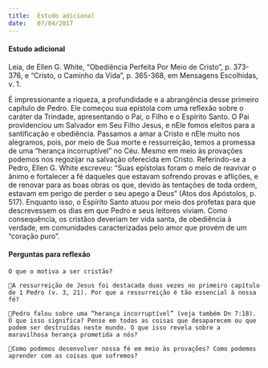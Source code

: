 ```yaml
---
title:  Estudo adicional
date:   07/04/2017
---
```


#### Estudo adicional

Leia, de Ellen G. White, “Obediência Perfeita Por Meio de Cristo”, p. 373-376, e “Cristo, o Caminho da Vida”, p. 365-368, em Mensagens Escolhidas, v. 1.

É impressionante a riqueza, a profundidade e a abrangência desse primeiro capítulo de Pedro. Ele começou sua epístola com uma reflexão sobre o caráter da Trindade, apresentando o Pai, o Filho e o Espírito Santo. O Pai providenciou um Salvador em Seu Filho Jesus, e nEle fomos eleitos para a santificação e obediência. Passamos a amar a Cristo e nEle muito nos alegramos, pois, por meio de Sua morte e ressurreição, temos a promessa de uma “herança incorruptível” no Céu. Mesmo em meio às provações podemos nos regozijar na salvação oferecida em Cristo. Referindo-se a Pedro, Ellen G. White escreveu: “Suas epístolas foram o meio de reavivar o ânimo e fortalecer a fé daqueles que estavam sofrendo provas e aflições, e de renovar para as boas obras os que, devido às tentações de toda ordem, estavam em perigo de perder o seu apego a Deus” (Atos dos Apóstolos, p. 517). Enquanto isso, o Espírito Santo atuou por meio dos profetas para que descrevessem os dias em que Pedro e seus leitores viviam. Como consequência, os cristãos deveriam ter vida santa, de obediência à verdade, em comunidades caracterizadas pelo amor que provém de um “coração puro”.

#### Perguntas para reflexão

`O que o motiva a ser cristão?`

`A ressurreição de Jesus foi destacada duas vezes no primeiro capítulo de 1 Pedro (v. 3, 21). Por que a ressurreição é tão essencial à nossa fé?`

`Pedro falou sobre uma “herança incorruptível” (veja também Dn 7:18). O que isso significa? Pense em todas as coisas que desaparecem ou que podem ser destruídas neste mundo. O que isso revela sobre a maravilhosa herança prometida a nós?`

`Como podemos desenvolver nossa fé em meio às provações? Como podemos aprender com as coisas que sofremos?`